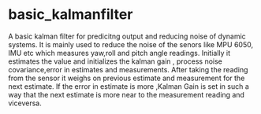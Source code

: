 # basic_kalmanfilter
A basic kalman filter for predicitng output and reducing noise of dynamic systems.
It is mainly used to reduce the noise of the senors like MPU 6050, IMU etc which measures yaw,roll and pitch angle readings.
Initially it estimates the value and initializes the kalman gain , process noise covariance,error in estimates and measurements.
After taking the reading from the sensor it weighs on previous estimate and measurement for the next estimate.
If the error in estimate is more ,Kalman Gain is set in such a way that the next estimate is more near to the measurement reading and viceversa.
